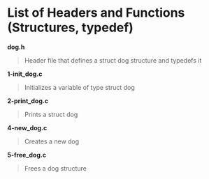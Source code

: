 # List of Headers and Functions (Structures, typedef)

**dog.h**
> Header file that defines a struct dog structure and typedefs it

**1-init_dog.c**
> Initializes a variable of type struct dog

**2-print_dog.c**
> Prints a struct dog

**4-new_dog.c**
> Creates a new dog

**5-free_dog.c**
> Frees a dog structure
